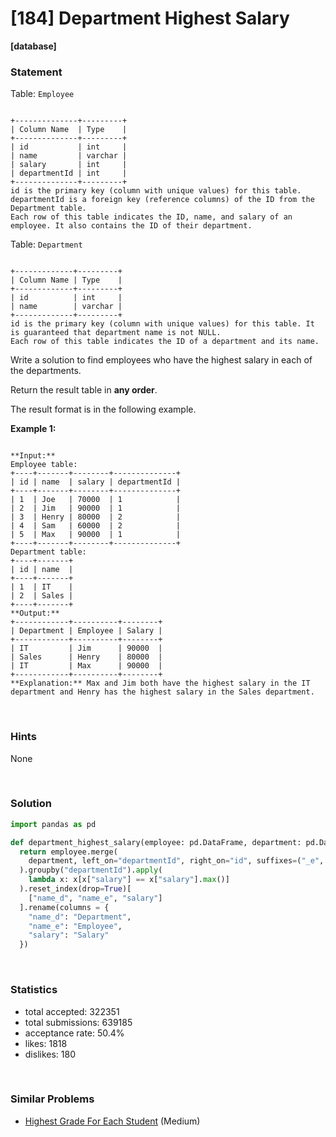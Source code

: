 # [184] Department Highest Salary

**[database]**

### Statement

Table: `Employee`

```

+--------------+---------+
| Column Name  | Type    |
+--------------+---------+
| id           | int     |
| name         | varchar |
| salary       | int     |
| departmentId | int     |
+--------------+---------+
id is the primary key (column with unique values) for this table.
departmentId is a foreign key (reference columns) of the ID from the Department table.
Each row of this table indicates the ID, name, and salary of an employee. It also contains the ID of their department.

```




Table: `Department`

```

+-------------+---------+
| Column Name | Type    |
+-------------+---------+
| id          | int     |
| name        | varchar |
+-------------+---------+
id is the primary key (column with unique values) for this table. It is guaranteed that department name is not NULL.
Each row of this table indicates the ID of a department and its name.

```




Write a solution to find employees who have the highest salary in each of the departments.

Return the result table in **any order**.

The result format is in the following example.


**Example 1:**

```

**Input:** 
Employee table:
+----+-------+--------+--------------+
| id | name  | salary | departmentId |
+----+-------+--------+--------------+
| 1  | Joe   | 70000  | 1            |
| 2  | Jim   | 90000  | 1            |
| 3  | Henry | 80000  | 2            |
| 4  | Sam   | 60000  | 2            |
| 5  | Max   | 90000  | 1            |
+----+-------+--------+--------------+
Department table:
+----+-------+
| id | name  |
+----+-------+
| 1  | IT    |
| 2  | Sales |
+----+-------+
**Output:** 
+------------+----------+--------+
| Department | Employee | Salary |
+------------+----------+--------+
| IT         | Jim      | 90000  |
| Sales      | Henry    | 80000  |
| IT         | Max      | 90000  |
+------------+----------+--------+
**Explanation:** Max and Jim both have the highest salary in the IT department and Henry has the highest salary in the Sales department.

```


<br />

### Hints

None

<br />

### Solution

```py
import pandas as pd

def department_highest_salary(employee: pd.DataFrame, department: pd.DataFrame) -> pd.DataFrame:
  return employee.merge(
    department, left_on="departmentId", right_on="id", suffixes=("_e", "_d")
  ).groupby("departmentId").apply(
    lambda x: x[x["salary"] == x["salary"].max()]
  ).reset_index(drop=True)[
    ["name_d", "name_e", "salary"]
  ].rename(columns = {
    "name_d": "Department",
    "name_e": "Employee",
    "salary": "Salary"
  })
```

<br />

### Statistics

- total accepted: 322351
- total submissions: 639185
- acceptance rate: 50.4%
- likes: 1818
- dislikes: 180

<br />

### Similar Problems

- [Highest Grade For Each Student](https://leetcode.com/problems/highest-grade-for-each-student) (Medium)
